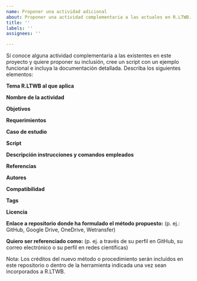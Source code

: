 ```yaml
---
name: Proponer una actividad adicional
about: Proponer una actividad complementaria a las actuales en R.LTWB.
title: ''
labels: ''
assignees: ''

---
```


Sí conoce alguna actividad complementaria a las existentes en este proyecto y quiere proponer su inclusión, cree un script con un ejemplo funcional e incluya la documentación detallada. Describa los siguientes elementos:

**Tema R.LTWB al que aplica**

**Nombre de la actividad**

**Objetivos**

**Requerimientos**

**Caso de estudio**

**Script**

**Descripción instrucciones y comandos empleados**

**Referencias**

**Autores**

**Compatibilidad**

**Tags**

**Licencia**

**Enlace a repositorio donde ha formulado el método propuesto:** (p. ej.: GitHub, Google Drive, OneDrive, Wetransfer)

**Quiero ser referenciado como:** (p. ej. a través de su perfil en GitHub, su correo electrónico o su perfil en redes científicas) 

Nota: Los créditos del nuevo método o procedimiento serán incluídos en este repositorio o dentro de la herramienta indicada una vez sean incorporados a R.LTWB.
